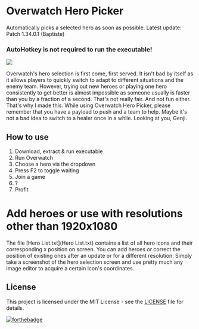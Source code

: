 # Overwatch Hero Picker
Automatically picks a selected hero as soon as possible. Latest update: Patch 1.34.0.1 (Baptiste)

### AutoHotkey is not required to run the executable!

![](https://user-images.githubusercontent.com/34353377/34181712-984cb57e-e513-11e7-8a69-f80ff3eae86d.jpg)

Overwatch's hero selection is first come, first served. It isn't bad by itself as it allows players to quickly switch to adapt to different situations and the enemy team. However, trying out new heroes or playing one hero consistently to get better is almost impossible as someone usually is faster than you by a fraction of a second. That's not really fair. And not fun either. That's why I made this.
While using Overwatch Hero Picker, please remember that you have a payload to push and a team to help. Maybe it's not a bad idea to switch to a healer once in a while. Looking at you, Genji.

## How to use
1. Download, extract & run executable
2. Run Overwatch
3. Choose a hero via the dropdown
4. Press F2 to toggle waiting
5. Join a game
6. ?
7. Profit

# Add heroes or use with resolutions other than 1920x1080
The file [Hero List.txt](Hero List.txt) contains a list of all hero icons and their corresponding x position on screen.
You can add heroes or correct the position of existing ones after an update or for a different resolution.
Simply take a screenshot of the hero selection screen and use pretty much any image editor to acquire a certain icon's coordinates.

## License
This project is licensed under the MIT License - see the [LICENSE](LICENSE) file for details.

[![forthebadge](https://forthebadge.com/images/badges/just-plain-nasty.svg)](https://forthebadge.com)
